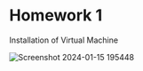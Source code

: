 # Homework 1

Installation of Virtual Machine

![Screenshot 2024-01-15 195448](https://github.com/danielginfinland/InformationSecurityCourse/assets/156656492/ffd77740-cc89-4ead-9c73-0fa882b7e31b)
